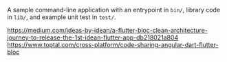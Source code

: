 A sample command-line application with an entrypoint in `bin/`, library code
in `lib/`, and example unit test in `test/`.

https://medium.com/ideas-by-idean/a-flutter-bloc-clean-architecture-journey-to-release-the-1st-idean-flutter-app-db218021a804
https://www.toptal.com/cross-platform/code-sharing-angular-dart-flutter-bloc